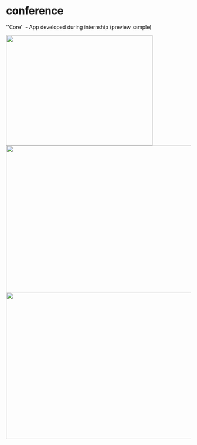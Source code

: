 # conference
''Core'' - App developed during internship (preview sample)
<p>
<img src="https://i.imgur.com/zwSPU4C.png" height="300" width="400">
<img src="https://i.imgur.com/2U2UUF3.png" height="400" width="700">
<img src="https://i.imgur.com/O6gVrEL.png" height="400" width="700">
</p>
